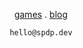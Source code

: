 <p align="center">
    <a href="//spdp.dev/">games</a> .
    <a href="//spdp.dev/blog">blog</a>
</p>

<p align="center">
    <code>hello@spdp.dev</code>
</p>
